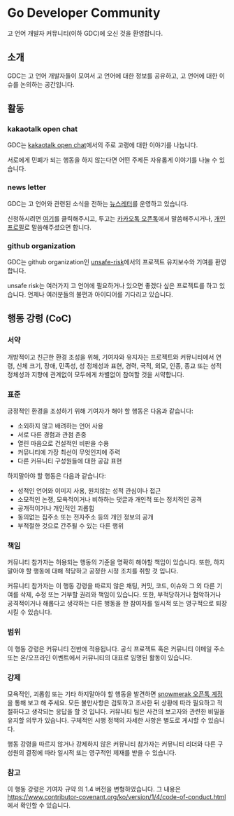 # Go Developer Community

고 언어 개발자 커뮤니티(이하 GDC)에 오신 것을 환영합니다.

## 소개

GDC는 고 언어 개발자들이 모여서 고 언어에 대한 정보를 공유하고, 고 언어에 대한 이슈를 논의하는 공간입니다.

## 활동

### kakaotalk open chat

GDC는 [kakaotalk open chat](https://open.kakao.com/o/gdclanguage)에서의 주로 고랭에 대한 이야기를 나눕니다.

서로에게 민폐가 되는 행동을 하지 않는다면 어떤 주제든 자유롭게 이야기를 나눌 수 있습니다.

### news letter

GDC는 고 언어와 관련된 소식을 전하는 [뉴스레터](https://go-developers.stibee.com/)를 운영하고 있습니다.

신청하시려면 [여기](https://page.stibee.com/subscriptions/226008?groupids=219174)를 클릭해주시고, 투고는 [카카오톡 오픈톡](https://open.kakao.com/o/gdclanguage)에서 말씀해주시거나, [개인 프로필](https://open.kakao.com/me/snowmerak)로 말씀해주셨으면 합니다.

### github organization

GDC는 github organization인 [unsafe-risk](https://github.com/unsafe-risk)에서의 프로젝트 유지보수와 기여를 환영합니다.

unsafe risk는 여러가지 고 언어에 필요하거나 있으면 좋겠다 싶은 프로젝트를 하고 있습니다. 언제나 여러분들의 불편과 아이디어를 기다리고 있습니다.

## 행동 강령 (CoC)

### 서약

개방적이고 친근한 환경 조성을 위해, 기여자와 유지자는 프로젝트와 커뮤니티에서 연령, 신체 크기, 장애, 민족성, 성 정체성과 표현, 경력, 국적, 외모, 인종, 종교 또는 성적 정체성과 지향에 관계없이 모두에게 차별없이 참여할 것을 서약합니다.

### 표준

긍정적인 환경을 조성하기 위해 기여자가 해야 할 행동은 다음과 같습니다:
- 소외하지 않고 배려하는 언어 사용
- 서로 다른 경험과 관점 존중
- 열린 마음으로 건설적인 비판을 수용
- 커뮤니티에 가장 최선이 무엇인지에 주력
- 다른 커뮤니티 구성원들에 대한 공감 표현

하지말아야 할 행동은 다음과 같습니다:
- 성적인 언어와 이미지 사용, 원치않는 성적 관심이나 접근
- 소모적인 논쟁, 모욕적이거나 비하하는 댓글과 개인적 또는 정치적인 공격
- 공개적이거나 개인적인 괴롭힘
- 동의없는 집주소 또는 전자주소 등의 개인 정보의 공개
- 부적절한 것으로 간주될 수 있는 다른 행위

### 책임

커뮤니티 참가자는 허용되는 행동의 기준을 명확히 해야할 책임이 있습니다. 또한, 하지말아야 할 행동에 대해 적당하고 공정한 시정 조치를 취할 것 입니다.

커뮤니티 참가자는 이 행동 강령을 따르지 않은 채팅, 커밋, 코드, 이슈와 그 외 다른 기여를 삭제, 수정 또는 거부할 권리와 책임이 있습니다. 또한, 부적당하거나 험악하거나 공격적이거나 해롭다고 생각하는 다른 행동을 한 참여자를 일시적 또는 영구적으로 퇴장시킬 수 있습니다.

### 범위

이 행동 강령은 커뮤니티 전반에 적용됩니다. 공식 프로젝트 혹은 커뮤니티 이메일 주소 또는 온/오프라인 이벤트에서 커뮤니티의 대표로 임명된 활동이 있습니다.

### 강제

모욕적인, 괴롭힘 또는 기타 하지말아야 할 행동을 발견하면 [snowmerak 오픈톡 계정](https://open.kakao.com/me/snowmerak)을 통해 보고 해 주세요. 모든 불만사항은 검토하고 조사한 뒤 상황에 따라 필요하고 적절하다고 생각되는 응답을 할 것 입니다. 커뮤니티 팀은 사건의 보고자와 관련한 비밀을 유지할 의무가 있습니다. 구체적인 시행 정책의 자세한 사항은 별도로 게시할 수 있습니다.

행동 강령을 따르지 않거나 강제하지 않은 커뮤니티 참가자는 커뮤니티 리더와 다른 구성원의 결정에 따라 일시적 또는 영구적인 제재를 받을 수 있습니다.

### 참고

이 행동 강령은 기여자 규약 의 1.4 버전을 변형하였습니다. 그 내용은 https://www.contributor-covenant.org/ko/version/1/4/code-of-conduct.html 에서 확인할 수 있습니다.
